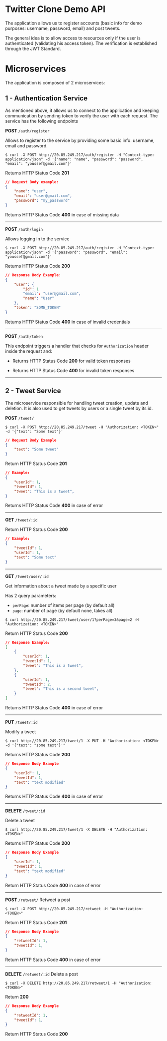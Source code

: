 # Twitter Clone Demo API

The application allows us to register accounts (basic info for demo purposes: username, password, email) and post tweets.

The general idea is to allow access to resources only if the user is authenticated (validating his access token). The verification is established through the JWT Standard.

# Microservices
The application is composed of 2 microservices:
## 1 - Authentication Service
As mentioned above, it allows us to connect to the application and keeping communication by sending token to verify the user with each request.
The service has the following endpoints


**POST** `/auth/register`

Allows to register to the service by providing some basic info: username, email and password.

```console
$ curl -X POST http://20.85.249.217/auth/register -H "Context-type: application/json" -d '{"name": "name", "password": "password", "email": "youssef@gmail.com"}'
```

Returns HTTP Status Code **201**
```json
// Request Body example:
{
    "name": "user",
    "email": "user@gmail.com",
    "password": "my_password"
}
```
Returns HTTP Status Code **400** in case of missing data
***
**POST** `/auth/login`

Allows logging in to the service

```console
$ curl -X POST http://20.85.249.217/auth/register -H "Context-type: application/json" -d '{"password": "password", "email": "youssef@gmail.com"}'
```
Returns HTTP Status Code **200**
```json
// Response Body Example:
{
    "user": {
        "id": 1
        "email": "user@gmail.com",
        "name": "User"
    },
    "token": "SOME_TOKEN"
}
```
Returns HTTP Status Code **400** in case of invalid credentials
***
**POST** `/auth/token`

This endpoint triggers a handler that checks for `Authorization` header inside the request and:

- Returns HTTP Status Code **200** for valid token responses

- Returns HTTP Status Code **400** for invalid token responses
***
## 2 - Tweet Service
The microservice responsible for handling tweet creation, update and deletion. It is also used to get tweets by users or a single tweet by its id.

**POST** `/tweet/`

```console
$ curl -X POST http://20.85.249.217/tweet -H "Authorization: <TOKEN>" -d '{"text": "Some text"}'
```

```json
// Request Body Example
{
    "text": "Some tweet"
}
```
Return HTTP Status Code **201**
```json
// Example:
{
    "userId": 1,
    "tweetId": 1,
    "tweet": "This is a tweet",
}
```
Returns HTTP Status Code **400** in case of error
***
**GET** `/tweet/:id` 

Return HTTP Status Code **200**
```json
// Example:
{   
    "tweetId": 1,
    "userId": 1,
    "text": "Some text"
}
```

***
**GET** `/tweet/user/:id`

Get information about a tweet made by a specific user

Has 2 query parameters:
    
- `perPage`: number of items per page (by default all)
- `page`: number of page (by default none, takes all)

```console
$ curl http://20.85.249.217/tweet/user/1?perPage=3&page=2 -H "Authorization: <TOKEN>"
```

Return HTTP Status Code **200**
```json
// Response Example:
[
    {
        "userId": 1,
        "tweetId": 1,
        "tweet": "This is a tweet",
    },
    {
        "userId": 1,
        "tweetId": 2,
        "tweet": "This is a second tweet",
    }
]
```
Returns HTTP Status Code **400** in case of error


***
**PUT** `/tweet/:id`

Modify a tweet
```console
$ curl http://20.85.249.217/tweet/1 -X PUT -H "Authorization: <TOKEN> -d '{"text": "some text"}'"
```
Returns HTTP Status Code **200**
```json
// Response Body Example
{   
    "userId": 1,
    "tweetId": 1,
    "text": "text modified"
}
```
Returns HTTP Status Code **400** in case of error
***

**DELETE** `/tweet/:id`

Delete a tweet
```console
$ curl http://20.85.249.217/tweet/1 -X DELETE -H "Authorization: <TOKEN>"
```
Returns HTTP Status Code **200**
```json
// Response Body Example
{   
    "userId": 1,
    "tweetId": 1,
    "text": "text modified"
}
```
Return HTTP Status Code **400** in case of error
***
**POST** `/retweet/`
Retweet a post

```console
$ curl -X POST http://20.85.249.217/retweet -H "Authorization: <TOKEN>"
```
Return HTTP Status Code **201**
```json
// Response Body Example
{   
    "retweetId": 1,
    "tweetId": 1,
}
```
Return HTTP Status Code **400** in case of error

***
**DELETE** `/retweet/:id`
Delete a post

```console
$ curl -X DELETE http://20.85.249.217/retweet/1 -H "Authorization: <TOKEN>"
```

Return **200**
```json
// Response Body Example
{   
    "retweetId": 1,
    "tweetId": 1,
}
```
Return HTTP Status Code **200**

